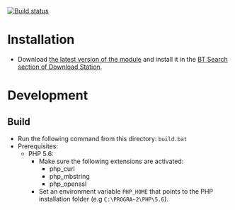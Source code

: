 [![Build status](https://travis-ci.org/mcartoixa/synology-dlm-rarbg.svg?branch=master)](https://travis-ci.org/mcartoixa/synology-dlm-rarbg)
# Installation
- Download [the latest version of the module](https://github.com/mcartoixa/synology-dlm-rarbg/releases/latest) and install it in the [BT Search section of Download Station](https://www.synology.com/en-global/knowledgebase/DSM/help/DownloadStation/download_setup#torrent).

# Development
## Build

- Run the following command from this directory: `build.bat`
- Prerequisites:
    * PHP 5.6:
        + Make sure the following extensions are activated:
            - php_curl
            - php_mbstring
            - php_openssl
        + Set an environment variable `PHP_HOME` that points to the PHP installation folder (e.g `C:\PROGRA~2\PHP\5.6`).
